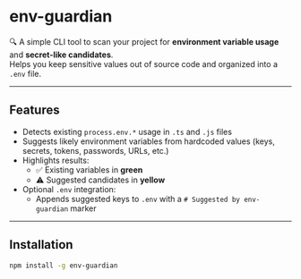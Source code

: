 # env-guardian

🔍 A simple CLI tool to scan your project for **environment variable usage** and **secret-like candidates**.  
Helps you keep sensitive values out of source code and organized into a `.env` file.

---

## Features

- Detects existing `process.env.*` usage in `.ts` and `.js` files  
- Suggests likely environment variables from hardcoded values (keys, secrets, tokens, passwords, URLs, etc.)  
- Highlights results:
  - ✅ Existing variables in **green**
  - ⚠ Suggested candidates in **yellow**
- Optional `.env` integration:
  - Appends suggested keys to `.env` with a `# Suggested by env-guardian` marker

---

## Installation

```bash
npm install -g env-guardian
